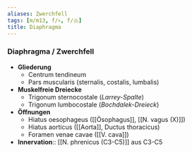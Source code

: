 ```yaml
---
aliases: Zwerchfell
tags: [m/m13, f/💀, f/🫁]
title: Diaphragma
---
```

### Diaphragma / Zwerchfell
- **Gliederung**
	- Centrum tendineum
	- Pars muscularis (sternalis, costalis, lumbalis)
- **Muskelfreie Dreiecke**
	- Trigonum sternocostale (*Larrey-Spalte*)
	- Trigonum lumbocostale (*Bochdalek-Dreieck*)
- **Öffnungen**
	- Hiatus oesophageus ([[Ösophagus]], [[N. vagus (X)]])
	- Hiatus aorticus ([[Aorta]], Ductus thoracicus)
	- Foramen venae cavae ([[V. cava]])
- **Innervation**:: [[N. phrenicus (C3-C5)]] aus C3-C5